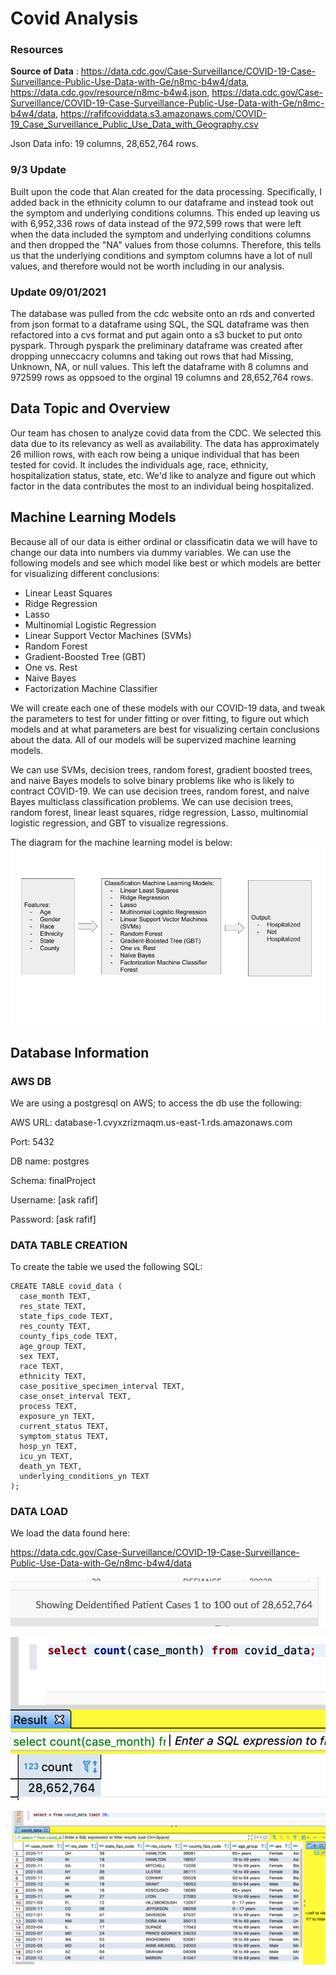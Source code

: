 # Covid Analysis

### Resources
**Source of Data** : https://data.cdc.gov/Case-Surveillance/COVID-19-Case-Surveillance-Public-Use-Data-with-Ge/n8mc-b4w4/data, https://data.cdc.gov/resource/n8mc-b4w4.json, https://data.cdc.gov/Case-Surveillance/COVID-19-Case-Surveillance-Public-Use-Data-with-Ge/n8mc-b4w4/data, https://rafifcoviddata.s3.amazonaws.com/COVID-19_Case_Surveillance_Public_Use_Data_with_Geography.csv

Json Data info: 19 columns, 28,652,764 rows. 

### 9/3 Update
Built upon the code that Alan created for the data processing. Specifically, I added back in the ethnicity column to our dataframe and instead took out the symptom and underlying conditions columns. This ended up leaving us with 6,952,336 rows of data instead of the 972,599 rows that were left when the data included the symptom and underlying conditions columns and then dropped the "NA" values from those columns. Therefore, this tells us that the underlying conditions and symptom columns have a lot of null values, and therefore would not be worth including in our analysis. 

### Update 09/01/2021
The database was pulled from the cdc website onto an rds and converted from json format to a dataframe using SQL, the SQL dataframe was then refactored into a cvs format and put again onto a s3 bucket to put onto pyspark. 
Through pyspark the preliminary dataframe was created after dropping unneccacry columns and taking out rows that had Missing, Unknown, NA, or null values. This left the dataframe with 8 columns and 972599 rows as oppsoed to the orginal 19 columns and 28,652,764 rows.



## Data Topic and Overview
Our team has chosen to analyze covid data from the CDC. We selected this data due to its relevancy as well as availability. The data has approximately 26 million rows, with each row being a unique individual that has been tested for covid. It includes the individuals age, race, ethnicity, hospitalization status, state, etc. We'd like to analyze and figure out which factor in the data contributes the most to an individual being hospitalized. 

## Machine Learning Models

  Because all of our data is either ordinal or classificatin data we will have to change our data into numbers via dummy variables. We can use the following models and see which model like best or which models are better for visualizing different conclusions:
  
  * Linear Least Squares
  * Ridge Regression
  * Lasso
  * Multinomial Logistic Regression
  * Linear Support Vector Machines (SVMs)
  * Random Forest
  * Gradient-Boosted Tree (GBT)
  * One vs. Rest
  * Naive Bayes
  * Factorization Machine Classifier

  We will create each one of these models with our COVID-19 data, and tweak the parameters to test for under fitting or over fitting, to figure out which models and at what parameters are best for visualizing certain conclusions about the data. All of our models will be supervized machine learning models.
  
  We can use SVMs, decision trees, random forest, gradient boosted trees, and naive Bayes models to solve binary problems like who is likely to contract COVID-19. We can use decision trees, random forest, and naive Bayes multiclass classification problems. We can use decision trees, random forest, linear least squares, ridge regression, Lasso, multinomial logistic regression, and GBT to visualize regressions.
  
  The diagram for the machine learning model is below: 
  ![alt text](https://github.com/RafifAlzayat/thecoolteam-/blob/main/Machine%20Learning%20Model%20Diagram.jpg)
  
 ## Database Information
 

### AWS DB
We are using a postgresql on AWS; to access the db use the following:

AWS URL: database-1.cvyxzrizmaqm.us-east-1.rds.amazonaws.com

Port: 5432

DB name: postgres

Schema: finalProject

Username: [ask rafif]

Password: [ask rafif]

### DATA TABLE CREATION
To create the table we used the following SQL:
```
CREATE TABLE covid_data (
  case_month TEXT,
  res_state TEXT,
  state_fips_code TEXT,
  res_county TEXT,
  county_fips_code TEXT,
  age_group TEXT,
  sex TEXT,
  race TEXT,
  ethnicity TEXT,
  case_positive_specimen_interval TEXT,
  case_onset_interval TEXT,
  process TEXT,
  exposure_yn TEXT,
  current_status TEXT,
  symptom_status TEXT,
  hosp_yn TEXT,
  icu_yn TEXT,
  death_yn TEXT,
  underlying_conditions_yn TEXT
);
```
### DATA LOAD

We load the data found here:

https://data.cdc.gov/Case-Surveillance/COVID-19-Case-Surveillance-Public-Use-Data-with-Ge/n8mc-b4w4/data

![alt text](https://github.com/RafifAlzayat/thecoolteam-/blob/rafif-branch/resources/1.png)

![alt text](https://github.com/RafifAlzayat/thecoolteam-/blob/rafif-branch/resources/2.png)

![alt text](https://github.com/RafifAlzayat/thecoolteam-/blob/rafif-branch/resources/3.png)

  

